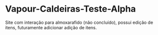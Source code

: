 # Vapour-Caldeiras-Teste-Alpha
Site com interação para almoxarafido (não concluído), possui edição de itens, futuramente adicionar adição de itens.
